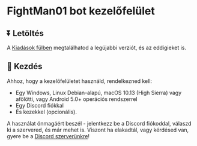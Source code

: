 # FightMan01 bot kezelőfelület

## ⏬ Letöltés

A [Kiadások fülben](https://github.com/FightMan01/fm01-dash/releases) megtalálhatod a legújabbi verziót, és az eddigieket is.

## 👋 Kezdés

Ahhoz, hogy a kezelőfelületet használd, rendelkezned kell:
- Egy Windows, Linux Debian-alapú, macOS 10.13 (High Sierra) vagy afölötti, vagy Android 5.0+ operációs rendszerrel
- Egy Discord fiókkal
- És kezekkel (opcionális).

A használat önmagáért beszél - jelentkezz be a Discord fiókoddal, válaszd ki a szervered, és már mehet is. Viszont ha elakadtál, vagy kérdésed van, gyere be a [Discord szerverünkre](https://fightman01bot.hu/dc)!
